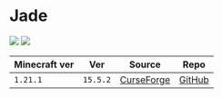 # Jade

![](https://media.forgecdn.net/avatars/thumbnails/207/323/256/256/636965628804677340.png)
![](https://media.forgecdn.net/attachments/546/809/6.gif)

| Minecraft ver | Ver      | Source                                                          | Repo                                      |
| ------------- | -------- | --------------------------------------------------------------- | ----------------------------------------- |
| `1.21.1`      | `15.5.2` | [CurseForge](https://www.curseforge.com/minecraft/mc-mods/jade) | [GitHub](https://github.com/Snownee/Jade) |